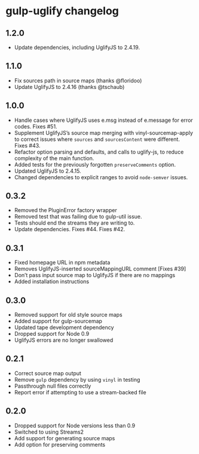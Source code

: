 # gulp-uglify changelog

## 1.2.0

- Update dependencies, including UglifyJS to 2.4.19.

## 1.1.0

- Fix sources path in source maps (thanks @floridoo)
- Update UglifyJS to 2.4.16 (thanks @tschaub)

## 1.0.0

- Handle cases where UglifyJS uses e.msg instead of e.message for error codes. Fixes #51.
- Supplement UglifyJS’s source map merging with vinyl-sourcemap-apply to correct issues where `sources` and `sourcesContent` were different. Fixes #43.
- Refactor option parsing and defaults, and calls to uglify-js, to reduce complexity of the main function.
- Added tests for the previously forgotten `preserveComments` option.
- Updated UglifyJS to 2.4.15.
- Changed dependencies to explicit ranges to avoid `node-semver` issues.

## 0.3.2

- Removed the PluginError factory wrapper
- Removed test that was failing due to gulp-util issue.
- Tests should end the streams they are writing to.
- Update dependencies. Fixes #44. Fixes #42.

## 0.3.1

- Fixed homepage URL in npm metadata
- Removes UglifyJS-inserted sourceMappingURL comment [Fixes #39]
- Don’t pass input source map to UglifyJS if there are no mappings
- Added installation instructions

## 0.3.0

- Removed support for old style source maps
- Added support for gulp-sourcemap
- Updated tape development dependency
- Dropped support for Node 0.9
- UglifyJS errors are no longer swallowed

## 0.2.1

- Correct source map output
- Remove `gulp` dependency by using `vinyl` in testing
- Passthrough null files correctly
- Report error if attempting to use a stream-backed file

## 0.2.0

- Dropped support for Node versions less than 0.9
- Switched to using Streams2
- Add support for generating source maps
- Add option for preserving comments
